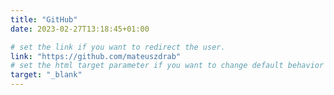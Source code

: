 ```yaml
---
title: "GitHub"
date: 2023-02-27T13:18:45+01:00

# set the link if you want to redirect the user.
link: "https://github.com/mateuszdrab"
# set the html target parameter if you want to change default behavior
target: "_blank"
---
```

